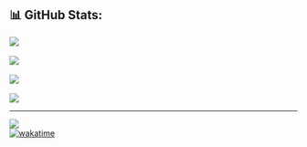 <!--## Hi there 👋


**Shreyassp002/Shreyassp002** is a ✨ _special_ ✨ repository because its `README.md` (this file) appears on your GitHub profile.

Here are some ideas to get you started:

- 🔭 I’m currently working on ...
- 🌱 I’m currently learning ...
- 👯 I’m looking to collaborate on ...
- 🤔 I’m looking for help with ...
- 💬 Ask me about ...
- 📫 How to reach me: ...
- 😄 Pronouns: ...
- ⚡ Fun fact: ...
-->
## 📊 GitHub Stats:
![](https://github-readme-stats.vercel.app/api?username=Shreyassp002&show_icons=true&theme=vision-friendly-dark&hide=contribs&hide_border=false&include_all_commits=true&count_private=true)
<br/>
<br/>
![](https://github-readme-streak-stats.herokuapp.com/?user=Shreyassp002&theme=midnight-purple&hide_border=false)
<br/>
<br/>
![](https://github-readme-stats.vercel.app/api/top-langs/?username=Shreyassp002&layout=compact&theme=chartreuse-dark)
<br/>
<br/>
![](https://github-readme-stats.vercel.app/api/wakatime?username=rey_0_2&layout=compact&theme=neon)





---
![](https://visitcount.itsvg.in/api?id=rey_0_2&label=Profile%20Views&pretty=true)
<br/>
[![wakatime](https://wakatime.com/badge/user/6afcb4ad-1ff3-4a3e-a0db-0e69a0603898.svg)](https://wakatime.com/@6afcb4ad-1ff3-4a3e-a0db-0e69a0603898)
